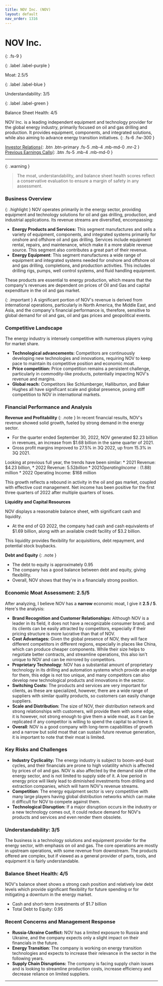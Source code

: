 ```yaml
---
title: NOV Inc. (NOV)
layout: default
nav_order: 1316
---
```


# NOV Inc.
{: .fs-9 }

{: .label .label-purple }

Moat: 2.5/5

{: .label .label-blue }

Understandability: 3/5

{: .label .label-green }

Balance Sheet Health: 4/5

NOV Inc. is a leading independent equipment and technology provider for the global energy industry, primarily focused on oil and gas drilling and production. It provides equipment, components, and integrated solutions, while also aiming to advance energy transition initiatives.
{: .fs-6 .fw-300 }

[Investor Relations](https://www.google.com/search?q=NOV+investor+relations){: .btn .btn-primary .fs-5 .mb-4 .mb-md-0 .mr-2 }
[Previous Earnings Calls](https://discountingcashflows.com/company/NOV/transcripts/){: .btn .fs-5 .mb-4 .mb-md-0 }

---

{: .warning }
>The moat, understandability, and balance sheet health scores reflect a conservative evaluation to ensure a margin of safety in any assessment.



### Business Overview

{: .highlight }
NOV operates primarily in the energy sector, providing equipment and technology solutions for oil and gas drilling, production, and industrial applications. Its revenue streams are diversified, encompassing:

*   **Energy Products and Services:** This segment manufactures and sells a variety of equipment, components, and integrated systems primarily for onshore and offshore oil and gas drilling. Services include equipment rental, repairs, and maintenance, which make it a more stable revenue source. This segment also contributes a great part of their revenue.
*  **Energy Equipment**: This segment manufactures a wide range of equipment and integrated systems needed for onshore and offshore oil and gas drilling, completions, and production activities. This includes drilling rigs, pumps, well control systems, and fluid handling equipment.

These products are essential to energy production, which means that the company's revenues are dependent on prices of Oil and Gas and capital expenditure in the oil and gas market.

{: .important }
A significant portion of NOV's revenue is derived from international operations, particularly in North America, the Middle East, and Asia, and the company's financial performance is, therefore, sensitive to global demand for oil and gas, oil and gas prices and geopolitical events.

### Competitive Landscape

The energy industry is intensely competitive with numerous players vying for market share.

*   **Technological advancements:** Competitors are continuously developing new technologies and innovations, requiring NOV to keep pace to maintain its competitive position and economic moat.
*   **Price competition:** Price competition remains a persistent challenge, particularly in commodity-like products, potentially impacting NOV's revenue and margins.
*   **Global reach:** Competitors like Schlumberger, Halliburton, and Baker Hughes all have significant scale and global presence, posing stiff competition to NOV in international markets.

### Financial Performance and Analysis

**Revenue and Profitability**
{: .note }
In recent financial results, NOV's revenue showed solid growth, fueled by strong demand in the energy sector.

*   For the quarter ended September 30, 2022, NOV generated $2.23 billion in revenues, an increase from $1.68 billion in the same quarter of 2021.
*   Gross profit margins improved to 27.5% in 3Q 2022, up from 15.3% in 3Q 2021.

Looking at previous full year, the trends have been similar:
    * 2021 Revenue: $4.23 billion,
    * 2022 Revenue: $5.52 billion
    * 2021 Operating Income: ($1.88) million
    * 2022 Operating Income: $168 million

This growth reflects a rebound in activity in the oil and gas market, coupled with effective cost management. Net income has been positive for the first three quarters of 2022 after multiple quarters of loses.

**Liquidity and Capital Resources**

NOV displays a reasonable balance sheet, with significant cash and liquidity.

*   At the end of Q3 2022, the company had cash and cash equivalents of $1.69 billion, along with an available credit facility of $3.2 billion.

This liquidity provides flexibility for acquisitions, debt repayment, and potential stock buybacks.

**Debt and Equity**
{: .note }

*  The debt to equity is approximately 0.95
*  The company has a good balance between debt and equity, giving flexibility. 
*  Overall, NOV shows that they're in a financially strong position.

### Economic Moat Assessment: 2.5/5

After analyzing, I believe NOV has a **narrow** economic moat, I give it **2.5 / 5**. Here's the analysis:

*   **Brand Recognition and Customer Relationships:** Although NOV is a leader in its field, it does not have a recognizable consumer brand, and its clients can be easily attracted by competitors, especially if their pricing structure is more lucrative than that of NOV.
*   **Cost Advantages:** Given the global presence of NOV, they will face different competitors in different regions, especially in places like China, which can produce cheaper components. While their size helps to negotiate better contracts, and streamline operations, this also isn't unique to NOV and can be mirrored by competitors.
*  **Proprietary Technology**: NOV has a substantial amount of proprietary technology in its drilling and automation systems which provide an edge for them, this edge is not too unique, and many competitors can also develop new technological products and innovations in the sector. 
*  **Switching Costs:** The products and services are very important for clients, as these are specialized, however, there are a wide range of suppliers with similar quality products, so customers can easily change suppliers.
* **Scale and Distribution:** The size of NOV, their distribution network and strong relationships with customers, will provide them with some edge, it is however, not strong enough to give them a wide moat, as it can be replicated if any competitor is willing to spend the capital to achieve it.
*   **Overall**: NOV is a good company with long-term capabilities of growth and a narrow but solid moat that can sustain future revenue generation, it is important to note that their moat is limited.

### Key Risks and Challenges

*   **Industry Cyclicality:** The energy industry is subject to boom-and-bust cycles, and their financials are prone to high volatility which is affected by prices of oil and gas. NOV is also affected by the demand side of the energy sector, and is not limited to supply side of it. A low period in energy price will likely lead to diminished investments from drilling and extraction companies, which will harm NOV's revenue streams.
*  **Competition**: The energy equipment sector is very competitive with many large players having global distribution networks which can make it difficult for NOV to compete against them.
*   **Technological Disruption:** If a major disruption occurs in the industry or a new technology comes out, it could reduce demand for NOV's products and services and even render them obsolete.

### Understandability: 3/5

The business is a technology solutions and equipment provider for the energy sector, with emphasis on oil and gas. The core operations are mostly in upstream operations, with some revenue from downstream. The products offered are complex, but if viewed as a general provider of parts, tools, and equipment it is fairly understandable.

### Balance Sheet Health: 4/5
NOV's balance sheet shows a strong cash position and relatively low debt levels which provide significant flexibility for future spending or for mitigating a downturn in the energy market.

*   Cash and short-term investments of $1.7 billion
*   Total Debt to Equity: 0.95

### Recent Concerns and Management Response

*   **Russia-Ukraine Conflict:** NOV has a limited exposure to Russia and Ukraine, and the company expects only a slight impact on their financials in the future.
* **Energy Transition**: The company is working on energy transition technologies and expects to increase their relevance in the sector in the following years.
*   **Supply Chain Disruptions:** The company is facing supply chain issues and is looking to streamline production costs, increase efficiency and decrease reliance on limited suppliers.

---

